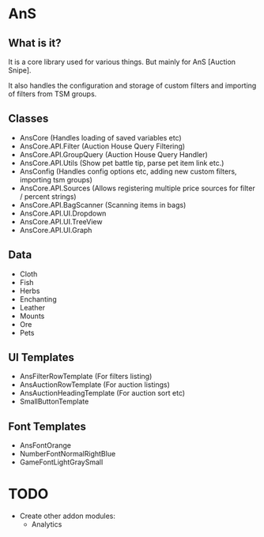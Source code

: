 AnS
==============

What is it?
--------------------------
It is a core library used for various things. But mainly for AnS [Auction Snipe].

It also handles the configuration and storage of custom filters and importing of filters from TSM groups.

Classes
--------------
* AnsCore (Handles loading of saved variables etc)
* AnsCore.API.Filter (Auction House Query Filtering)
* AnsCore.API.GroupQuery (Auction House Query Handler)
* AnsCore.API.Utils (Show pet battle tip, parse pet item link etc.)
* AnsConfig (Handles config options etc, adding new custom filters, importing tsm groups)
* AnsCore.API.Sources (Allows registering multiple price sources for filter / percent strings)
* AnsCore.API.BagScanner (Scanning items in bags)
* AnsCore.API.UI.Dropdown
* AnsCore.API.UI.TreeView
* AnsCore.API.UI.Graph

Data
---------
* Cloth
* Fish
* Herbs
* Enchanting
* Leather
* Mounts
* Ore
* Pets

UI Templates
--------------
* AnsFilterRowTemplate (For filters listing)
* AnsAuctionRowTemplate (For auction listings)
* AnsAuctionHeadingTemplate (For auction sort etc)
* SmallButtonTemplate

Font Templates
----------
* AnsFontOrange
* NumberFontNormalRightBlue
* GameFontLightGraySmall

TODO
===========
* Create other addon modules:
    * Analytics

